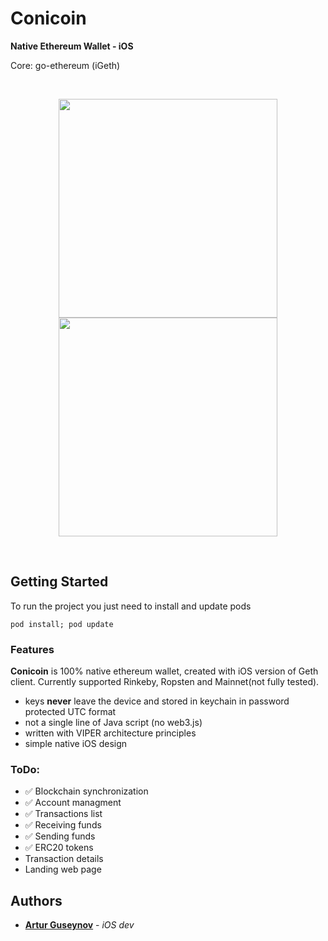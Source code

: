 # Conicoin
<p><b>Native Ethereum Wallet - iOS</b></p>

Core: go-ethereum (iGeth)

<br>
<p align="center">
<img src="https://raw.githubusercontent.com/flypaper0/ethereum-wallet/master/Screenshots/1.png" width="350"/>
<img src="https://raw.githubusercontent.com/flypaper0/ethereum-wallet/master/Screenshots/2.png" width="350"/>
</p>
<br>

## Getting Started

To run the project you just need to install and update pods

```
pod install; pod update
```

### Features

<b>Conicoin</b> is 100% native ethereum wallet, created with iOS version of Geth client. Currently supported Rinkeby, Ropsten and Mainnet(not fully tested).

* keys <b>never</b> leave the device and stored in keychain in password protected UTC format
* not a single line of Java script (no web3.js)
* written with VIPER architecture principles
* simple native iOS design


### ToDo:

* ✅ Blockchain synchronization
* ✅ Account managment
* ✅ Transactions list
* ✅ Receiving funds
* ✅ Sending funds
* ✅ ERC20 tokens
* Transaction details
* Landing web page

## Authors

* [**Artur Guseynov**](https://github.com/flypaper0) - *iOS dev*

